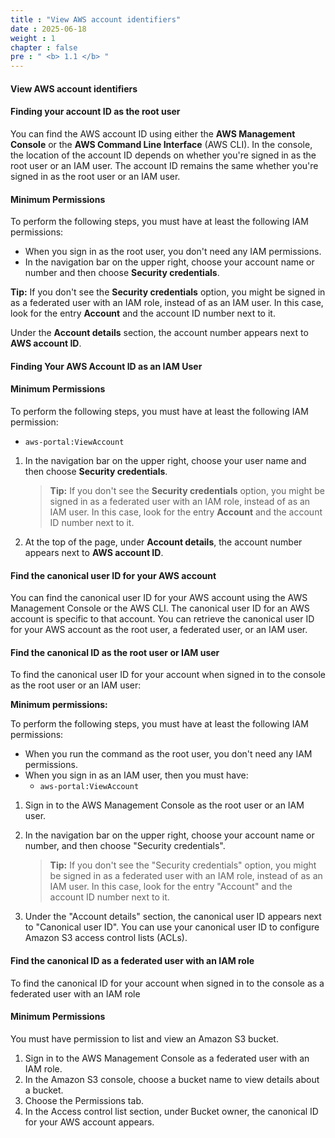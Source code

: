 ```yaml
---
title : "View AWS account identifiers"
date : 2025-06-18
weight : 1
chapter : false
pre : " <b> 1.1 </b> "
---
```


#### View AWS account identifiers

#### Finding your account ID as the root user

You can find the AWS account ID using either the **AWS Management Console** or the **AWS Command Line Interface** (AWS CLI). In the console, the location of the account ID depends on whether you're signed in as the root user or an IAM user. The account ID remains the same whether you're signed in as the root user or an IAM user.

#### Minimum Permissions

To perform the following steps, you must have at least the following IAM permissions:

- When you sign in as the root user, you don't need any IAM permissions.
- In the navigation bar on the upper right, choose your account name or number and then choose **Security credentials**.

**Tip:** If you don't see the **Security credentials** option, you might be signed in as a federated user with an IAM role, instead of as an IAM user. In this case, look for the entry **Account** and the account ID number next to it.

Under the **Account details** section, the account number appears next to **AWS account ID**.

#### Finding Your AWS Account ID as an IAM User

#### Minimum Permissions

To perform the following steps, you must have at least the following IAM permission:

- `aws-portal:ViewAccount`

1. In the navigation bar on the upper right, choose your user name and then choose **Security credentials**.

   > **Tip:** If you don't see the **Security credentials** option, you might be signed in as a federated user with an IAM role, instead of as an IAM user. In this case, look for the entry **Account** and the account ID number next to it.

2. At the top of the page, under **Account details**, the account number appears next to **AWS account ID**.


#### Find the canonical user ID for your AWS account

You can find the canonical user ID for your AWS account using the AWS Management Console or the AWS CLI. The canonical user ID for an AWS account is specific to that account. You can retrieve the canonical user ID for your AWS account as the root user, a federated user, or an IAM user.

#### Find the canonical ID as the root user or IAM user

To find the canonical user ID for your account when signed in to the console as the root user or an IAM user:

**Minimum permissions:**

To perform the following steps, you must have at least the following IAM permissions:

- When you run the command as the root user, you don't need any IAM permissions.
- When you sign in as an IAM user, then you must have:
  - `aws-portal:ViewAccount`

1. Sign in to the AWS Management Console as the root user or an IAM user.
2. In the navigation bar on the upper right, choose your account name or number, and then choose "Security credentials".

   > **Tip:** If you don't see the "Security credentials" option, you might be signed in as a federated user with an IAM role, instead of as an IAM user. In this case, look for the entry "Account" and the account ID number next to it.

3. Under the "Account details" section, the canonical user ID appears next to "Canonical user ID". You can use your canonical user ID to configure Amazon S3 access control lists (ACLs).

#### Find the canonical ID as a federated user with an IAM role

To find the canonical ID for your account when signed in to the console as a federated user with an IAM role

#### Minimum Permissions
You must have permission to list and view an Amazon S3 bucket.

1. Sign in to the AWS Management Console as a federated user with an IAM role.
2. In the Amazon S3 console, choose a bucket name to view details about a bucket.
3. Choose the Permissions tab.
4. In the Access control list section, under Bucket owner, the canonical ID for your AWS account appears.
